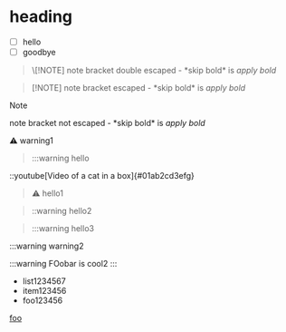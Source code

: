 # heading

- [ ] hello
- [ ] goodbye

> \\[!NOTE]
> note bracket double escaped - \*skip bold\* is *apply bold*

> \[!NOTE]
> note bracket escaped - \*skip bold\* is *apply bold*

> [!NOTE]
> note bracket not escaped - \*skip bold\* is *apply bold*

:warning: warning1

> :::warning hello

::youtube[Video of a cat in a box]{#01ab2cd3efg}

> :warning: hello1

> ::warning hello2

> :::warning hello3


:::warning warning2

:::warning
FOobar is cool2
:::

- list1234567
- item123456
- foo123456

[foo](https://www.me.com?foo=a&b=bar)
